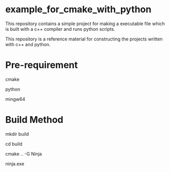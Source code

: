 # example_for_cmake_with_python
This repository contains a simple project for making a executable file which is built with a c++ compiler and runs python scripts.

This repository is a reference material for constructing the projects written with c++ and python.

# Pre-requirement
cmake 

python

mingw64


# Build Method 
mkdir build

cd build 

cmake .. -G Ninja

ninja.exe
